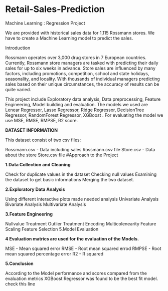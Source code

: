 # Retail-Sales-Prediction
Machine Learning : Regression Project

We are provided with historical sales data for 1,115 Rossmann stores. We have to create a Machine Learning model to predict the sales.

Introduction

Rossmann operates over 3,000 drug stores in 7 European countries. Currently, Rossmann store managers are tasked with predicting their daily sales for up to six weeks in advance. Store sales are influenced by many factors, including promotions, competition, school and state holidays, seasonality, and locality. With thousands of individual managers predicting sales based on their unique circumstances, the accuracy of results can be quite varied.

This project include Exploratory data analysis, Data preprocessing, Feature Engineering, Model building and evaluation. The models we used are Lenear Regressor, Lasso Regressor, Ridge Regressor, DecisionTree Regressor, RandomForest Regressor, XGBoost . For evaluating the model we use MSE, RMSE, RMPSE, R2 score.

**DATASET INFORMATION**

This dataset consist of two csv files:

Rossmann.csv - Data including sales Rossmann.csv file
Store.csv - Data about the store Store.csv file
#Approach to the Project

**1.Data Collection and Cleaning**

Check for duplicate values in the dataset
Checking null values
Examining the dataset to get basic informations
Merging the two dataset.

**2.Exploratory Data Analysis**

Using different interactive plots made needed analysis
Univariate Analysis
Bivariate Analysis
Multivariate Analysis

**3.Feature Engineering**

Nullvalue Treatment
Outlier Treatment
Encoding
Multicolenearity
Feature Scaling
Feature Selection
5.Model Evaluation

**4 Evaluation matrics are used for the evaluation of the Models.**

MSE - Mean squared error
RMSE - Root mean squared errod
RMPSE - Root mean squared percentage error
R2 - R squared

**5.Conclusion**

According to the Model performance and scores compared from the evaluation metrics XGBoost Regressor was found to be the best fit model. check this line

